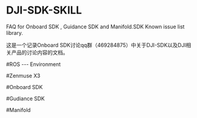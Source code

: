 # DJI-SDK-SKILL
FAQ for Onboard SDK , Guidance SDK and Manifold.SDK Known issue list library.

这是一个记录Onboard SDK讨论qq群（469284875）中关于DJI-SDK以及DJI相关产品的讨论内容的文档。

#ROS
--- Environment

#Zenmuse X3

#Onboard SDK

#Gudiance SDK

#Manifold

